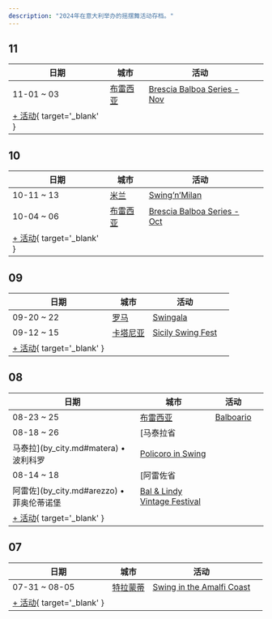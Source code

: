 ```yaml
---
description: "2024年在意大利举办的摇摆舞活动存档。"
---
```


## 11

| 日期 | 城市 | 活动 | |
| --- | --- | --- | --- |
| 11-01 ~ 03 | [布雷西亚](by_city.md#brescia) | [Brescia Balboa Series - Nov](brescia-balboa-series-nov-2024.md) |  |
| [+ 活动](https://github.com/swingdance/events/issues/new?assignees=&labels=add+event&projects=&template=02-add_entity.yml&title=%5B2024%2Fit_IT%5D%20%3CName%3E&region=it_IT&province=&city=&org_id=&date_starts=2024-11-&date_ends=2024-11-){ target='_blank' }

## 10

| 日期 | 城市 | 活动 | |
| --- | --- | --- | --- |
| 10-11 ~ 13 | [米兰](by_city.md#milan) | [Swing’n’Milan](swing-n-milan-2024.md) |  |
| 10-04 ~ 06 | [布雷西亚](by_city.md#brescia) | [Brescia Balboa Series - Oct](brescia-balboa-series-oct-2024.md) |  |
| [+ 活动](https://github.com/swingdance/events/issues/new?assignees=&labels=add+event&projects=&template=02-add_entity.yml&title=%5B2024%2Fit_IT%5D%20%3CName%3E&region=it_IT&province=&city=&org_id=&date_starts=2024-10-&date_ends=2024-10-){ target='_blank' }

## 09

| 日期 | 城市 | 活动 | |
| --- | --- | --- | --- |
| 09-20 ~ 22 | [罗马](by_city.md#rome) | [Swingala](swingala-2024.md) |  |
| 09-12 ~ 15 | [卡塔尼亚](by_city.md#catania) | [Sicily Swing Fest](sicily-swing-fest-2024.md) |  |
| [+ 活动](https://github.com/swingdance/events/issues/new?assignees=&labels=add+event&projects=&template=02-add_entity.yml&title=%5B2024%2Fit_IT%5D%20%3CName%3E&region=it_IT&province=&city=&org_id=&date_starts=2024-09-&date_ends=2024-09-){ target='_blank' }

## 08

| 日期 | 城市 | 活动 | |
| --- | --- | --- | --- |
| 08-23 ~ 25 | [布雷西亚](by_city.md#brescia) | [Balboario](balboario-2024.md) |  |
| 08-18 ~ 26 | [马泰拉省
马泰拉](by_city.md#matera) • 波利科罗 | [Policoro in Swing](policoro-in-swing-2024.md) |  |
| 08-14 ~ 18 | [阿雷佐省
阿雷佐](by_city.md#arezzo) • 菲奥伦蒂诺堡 | [Bal & Lindy Vintage Festival](bal-n-lindy-vintage-festival-2024.md) |  |
| [+ 活动](https://github.com/swingdance/events/issues/new?assignees=&labels=add+event&projects=&template=02-add_entity.yml&title=%5B2024%2Fit_IT%5D%20%3CName%3E&region=it_IT&province=&city=&org_id=&date_starts=2024-08-&date_ends=2024-08-){ target='_blank' }

## 07

| 日期 | 城市 | 活动 | |
| --- | --- | --- | --- |
| 07-31 ~ 08-05 | [特拉蒙蒂](by_city.md#tramonti) | [Swing in the Amalfi Coast](swing-in-the-amalfi-coast-2024.md) |  |
| [+ 活动](https://github.com/swingdance/events/issues/new?assignees=&labels=add+event&projects=&template=02-add_entity.yml&title=%5B2024%2Fit_IT%5D%20%3CName%3E&region=it_IT&province=&city=&org_id=&date_starts=2024-07-&date_ends=2024-07-){ target='_blank' }
